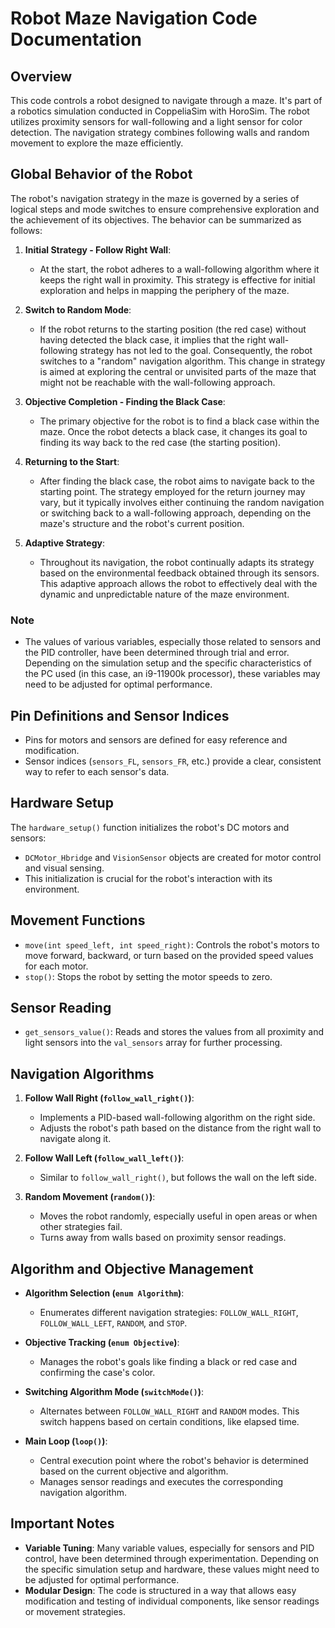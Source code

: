 # Robot Maze Navigation Code Documentation

## Overview
This code controls a robot designed to navigate through a maze. It's part of a robotics simulation conducted in CoppeliaSim with HoroSim. The robot utilizes proximity sensors for wall-following and a light sensor for color detection. The navigation strategy combines following walls and random movement to explore the maze efficiently.

## Global Behavior of the Robot

The robot's navigation strategy in the maze is governed by a series of logical steps and mode switches to ensure comprehensive exploration and the achievement of its objectives. The behavior can be summarized as follows:

1. **Initial Strategy - Follow Right Wall**:
   - At the start, the robot adheres to a wall-following algorithm where it keeps the right wall in proximity. This strategy is effective for initial exploration and helps in mapping the periphery of the maze.

2. **Switch to Random Mode**:
   - If the robot returns to the starting position (the red case) without having detected the black case, it implies that the right wall-following strategy has not led to the goal. Consequently, the robot switches to a "random" navigation algorithm. This change in strategy is aimed at exploring the central or unvisited parts of the maze that might not be reachable with the wall-following approach.

3. **Objective Completion - Finding the Black Case**:
   - The primary objective for the robot is to find a black case within the maze. Once the robot detects a black case, it changes its goal to finding its way back to the red case (the starting position).

4. **Returning to the Start**:
   - After finding the black case, the robot aims to navigate back to the starting point. The strategy employed for the return journey may vary, but it typically involves either continuing the random navigation or switching back to a wall-following approach, depending on the maze's structure and the robot's current position.

5. **Adaptive Strategy**:
   - Throughout its navigation, the robot continually adapts its strategy based on the environmental feedback obtained through its sensors. This adaptive approach allows the robot to effectively deal with the dynamic and unpredictable nature of the maze environment.

### Note
- The values of various variables, especially those related to sensors and the PID controller, have been determined through trial and error. Depending on the simulation setup and the specific characteristics of the PC used (in this case, an i9-11900k processor), these variables may need to be adjusted for optimal performance.

## Pin Definitions and Sensor Indices
- Pins for motors and sensors are defined for easy reference and modification.
- Sensor indices (`sensors_FL`, `sensors_FR`, etc.) provide a clear, consistent way to refer to each sensor's data.

## Hardware Setup
The `hardware_setup()` function initializes the robot's DC motors and sensors:
- `DCMotor_Hbridge` and `VisionSensor` objects are created for motor control and visual sensing.
- This initialization is crucial for the robot's interaction with its environment.

## Movement Functions
- `move(int speed_left, int speed_right)`: Controls the robot's motors to move forward, backward, or turn based on the provided speed values for each motor.
- `stop()`: Stops the robot by setting the motor speeds to zero.

## Sensor Reading
- `get_sensors_value()`: Reads and stores the values from all proximity and light sensors into the `val_sensors` array for further processing.

## Navigation Algorithms
1. **Follow Wall Right (`follow_wall_right()`)**:
   - Implements a PID-based wall-following algorithm on the right side.
   - Adjusts the robot's path based on the distance from the right wall to navigate along it.

2. **Follow Wall Left (`follow_wall_left()`)**:
   - Similar to `follow_wall_right()`, but follows the wall on the left side.

3. **Random Movement (`random()`)**:
   - Moves the robot randomly, especially useful in open areas or when other strategies fail.
   - Turns away from walls based on proximity sensor readings.

## Algorithm and Objective Management
- **Algorithm Selection (`enum Algorithm`)**:
   - Enumerates different navigation strategies: `FOLLOW_WALL_RIGHT`, `FOLLOW_WALL_LEFT`, `RANDOM`, and `STOP`.

- **Objective Tracking (`enum Objective`)**:
   - Manages the robot's goals like finding a black or red case and confirming the case's color.

- **Switching Algorithm Mode (`switchMode()`)**:
   - Alternates between `FOLLOW_WALL_RIGHT` and `RANDOM` modes. This switch happens based on certain conditions, like elapsed time.

- **Main Loop (`loop()`)**:
   - Central execution point where the robot's behavior is determined based on the current objective and algorithm.
   - Manages sensor readings and executes the corresponding navigation algorithm.

## Important Notes
- **Variable Tuning**: Many variable values, especially for sensors and PID control, have been determined through experimentation. Depending on the specific simulation setup and hardware, these values might need to be adjusted for optimal performance.
- **Modular Design**: The code is structured in a way that allows easy modification and testing of individual components, like sensor readings or movement strategies.
